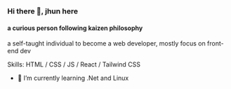 ### Hi there 👋, jhun here
#### a curious person following kaizen philosophy
a self-taught individual to become a web developer, mostly focus on front-end dev

Skills:  HTML / CSS / JS / React / Tailwind CSS

- 🌱 I’m currently learning .Net and Linux

